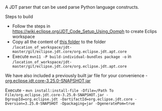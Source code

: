 A JDT parser that can be used parse Python language constructs. 

Steps to build
* Follow the steps in https://wiki.eclipse.org/JDT_Code_Setup_Using_Oomph to create Eclips workspace
* Copy all the content of [this folder](https://github.com/maldil/PyEclipsJDTParser/tree/master/jdt-master/git/eclipse.jdt.core/org.eclipse.jdt.apt.core) to the folder `/location_of_workspace/jdt-master/git/eclipse.jdt.core/org.eclipse.jdt.apt.core`
* Execute `mvn11 -P build-individual-bundles package -o` in `/location_of_workspace/jdt-master/git/eclipse.jdt.core/org.eclipse.jdt.apt.core`

We have also included a previously built jar file for your convenience - [org.eclipse.jdt.core-3.25.0-SNAPSHOT.jar](https://github.com/maldil/JavaFyPy/blob/master/CustomizedEclipseJDT/org.eclipse.jdt.core-3.25.0-SNAPSHOT.jar)


Execute -
`mvn install:install-file -Dfile=/Path To File/org.eclipse.jdt.core-3.25.0-SNAPSHOT.jar -DgroupId=org.eclipse.jdt -DartifactId=org.eclipse.jdt.core -Dversion=3.25.0-SNAPSHOT -Dpackaging=jar -DgeneratePom=true`
